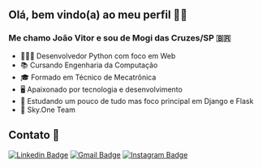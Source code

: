 ## Olá, bem vindo(a) ao meu perfil 👋🏻

### Me chamo João Vitor e sou de Mogi das Cruzes/SP 🇧🇷

- 👨🏻‍💻 Desenvolvedor Python com foco em Web
- 📚 Cursando Engenharia da Computação  
- 🎓 Formado em Técnico de Mecatrônica  
- 🖥️ Apaixonado por tecnologia e desenvolvimento  
- 🚀 Estudando um pouco de tudo mas foco principal em Django e Flask  
- 💙 Sky.One Team  
  
## Contato 📲
[![Linkedin Badge](https://img.shields.io/badge/-JoaoGodoi-blue?style=flat-square&logo=Linkedin&logoColor=white&link=https://www.linkedin.com/in/joao-godoi/)](https://www.linkedin.com/in/joao-godoi/)
[![Gmail Badge](https://img.shields.io/badge/-Gmail-c14438?style=flat-square&logo=Gmail&logoColor=white&link=mailto:jaoo.godoi@gmail.com)](mailto:jaoo.godoi@gmail.com)
[![Instagram Badge](https://img.shields.io/badge/-Instagram-C13584?style=flat-quare&labelColor=C13584&logo=instagram&logoColor=white&link=https://www.instagram.com/joao_godoibjj/)](https://www.instagram.com/joao_godoibjj/)

